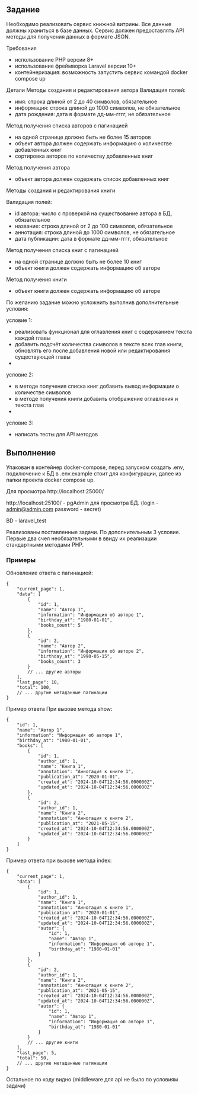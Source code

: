 ## Задание
Необходимо реализовать сервис книжной витрины. Все данные должны храниться в базе данных. Сервис должен предоставлять API методы для получения данных в формате JSON.

Требования
- использование PHP версии 8+
- использование фреймворка Laravel версии 10+
- контейнеризация: возможность запустить сервис командой docker compose up

Детали
Методы создания и редактирования автора
Валидация полей:
- имя: строка длиной от 2 до 40 символов, обязательное
- информация: строка длиной до 1000 символов, не обязательное
- дата рождения: дата в формате дд-мм-гггг, не обязательное

Метод получения списка авторов с пагинацией
- на одной странице должно быть не более 15 авторов
- объект автора должен содержать информацию о количестве добавленных книг
- сортировка авторов по количеству добавленных книг

 Метод получения автора
- объект автора должен содержать список добавленных книг

Методы создания и редактирования книги

Валидация полей:
- id автора: число с проверкой на существование автора в БД, обязательное
- название: строка длиной от 2 до 100 символов, обязательное
- аннотация: строка длиной до 1000 символов, не обязательное
- дата публикации: дата в формате дд-мм-гггг, обязательное

Метод получения списка книг с пагинацией
- на одной странице должно быть не более 10 книг
- объект книги должен содержать информацию об авторе

Метод получения книги
- объект книги должен содержать информацию об авторе

По желанию задание можно усложнить выполнив дополнительные условия:

условие 1:
- реализовать функционал для оглавления книг с содержанием текста каждой главы
- добавить подсчёт количества символов в тексте всех глав книги, обновлять его после добавления новой или редактирования существующей главы
- 
условие 2:
- в методе получения списка книг добавить вывод информации о количестве символов
- в методе получения книги добавить отображение оглавления и текста глав
- 
условие 3:
- написать тесты для API методов

## Выполнение
Упакован в контейнер docker-compose, перед запуском создать .env, подключение к БД в .env.example стоит для конфигурации, далее из папки проекта docker compose up.

Для просмотра http://localhost:25000/ 

http://localhost:25100/ - pgAdmin для просмотра БД. (login - admin@admin.com password - secret)

BD - laravel_test

Реализованы поставленные задачи. По дополнительным 3 условие. Первые два счел необязательными в ввиду их реализации стандартными методами PHP.

### Примеры
Обновление ответа с пагинацией:
```
{
    "current_page": 1,
    "data": [
        {
            "id": 1,
            "name": "Автор 1",
            "information": "Информация об авторе 1",
            "birthday_at": "1980-01-01",
            "books_count": 5
        },
        {
            "id": 2,
            "name": "Автор 2",
            "information": "Информация об авторе 2",
            "birthday_at": "1990-05-15",
            "books_count": 3
        }
        // ... другие авторы
    ],
    "last_page": 10,
    "total": 100,
    // ... другие метаданные пагинации
}
```
Пример ответа При вызове метода show:
```
{
    "id": 1,
    "name": "Автор 1",
    "information": "Информация об авторе 1",
    "birthday_at": "1980-01-01",
    "books": [
        {
            "id": 1,
            "author_id": 1,
            "name": "Книга 1",
            "annotation": "Аннотация к книге 1",
            "publication_at": "2020-01-01",
            "created_at": "2024-10-04T12:34:56.000000Z",
            "updated_at": "2024-10-04T12:34:56.000000Z"
        },
        {
            "id": 2,
            "author_id": 1,
            "name": "Книга 2",
            "annotation": "Аннотация к книге 2",
            "publication_at": "2021-05-15",
            "created_at": "2024-10-04T12:34:56.000000Z",
            "updated_at": "2024-10-04T12:34:56.000000Z"
        }
    ]
}
```
Пример ответа при вызове метода index:
```
{
    "current_page": 1,
    "data": [
        {
            "id": 1,
            "author_id": 1,
            "name": "Книга 1",
            "annotation": "Аннотация к книге 1",
            "publication_at": "2020-01-01",
            "created_at": "2024-10-04T12:34:56.000000Z",
            "updated_at": "2024-10-04T12:34:56.000000Z",
            "autor": {
                "id": 1,
                "name": "Автор 1",
                "information": "Информация об авторе 1",
                "birthday_at": "1980-01-01"
            }
        },
        {
            "id": 2,
            "author_id": 1,
            "name": "Книга 2",
            "annotation": "Аннотация к книге 2",
            "publication_at": "2021-05-15",
            "created_at": "2024-10-04T12:34:56.000000Z",
            "updated_at": "2024-10-04T12:34:56.000000Z",
            "autor": {
                "id": 1,
                "name": "Автор 1",
                "information": "Информация об авторе 1",
                "birthday_at": "1980-01-01"
            }
        }
        // ... другие книги
    ],
    "last_page": 5,
    "total": 50,
    // ... другие метаданные пагинации
}
```
Остальное по коду видно (middleware для api не было по условиям задачи)
